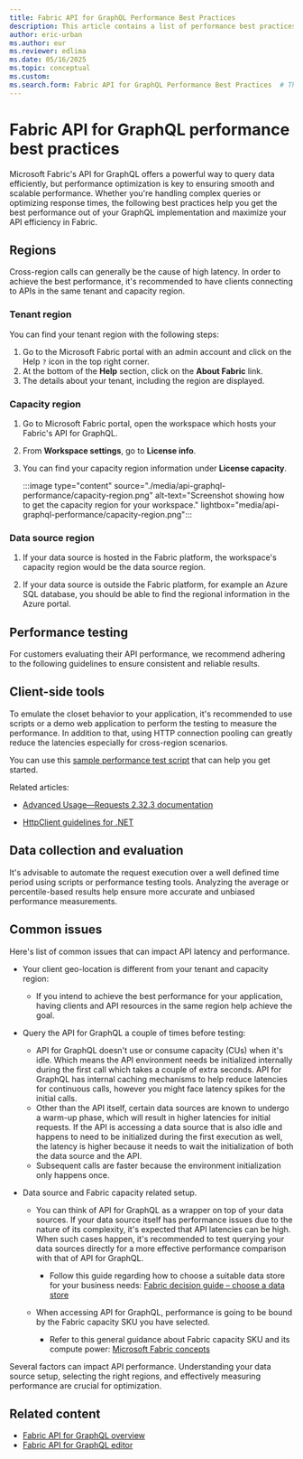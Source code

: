 ```yaml
---
title: Fabric API for GraphQL Performance Best Practices
description: This article contains a list of performance best practices
author: eric-urban
ms.author: eur
ms.reviewer: edlima
ms.date: 05/16/2025
ms.topic: conceptual
ms.custom:
ms.search.form: Fabric API for GraphQL Performance Best Practices  # This value shouldn't change. If so, contact engineering.
---
```


# Fabric API for GraphQL performance best practices

Microsoft Fabric's API for GraphQL offers a powerful way to query data efficiently, but performance optimization is key to ensuring smooth and scalable performance. Whether you're handling complex queries or optimizing response times, the following best practices help you get the best performance out of your GraphQL implementation and maximize your API efficiency in Fabric.

## Regions

Cross-region calls can generally be the cause of high latency. In order to achieve the best performance, it's recommended to have clients connecting to APIs in the same tenant and capacity region.

### Tenant region

You can find your tenant region with the following steps:

1. Go to the Microsoft Fabric portal with an admin account and click on the Help `?` icon in the top right corner.
1. At the bottom of the **Help** section, click on the **About Fabric** link.
1. The details about your tenant, including the region are displayed.

### Capacity region

1. Go to Microsoft Fabric portal, open the workspace which hosts your Fabric's API for GraphQL.
1. From **Workspace settings**, go to **License info**.
1. You can find your capacity region information under **License capacity**.

   :::image type="content" source="./media/api-graphql-performance/capacity-region.png" alt-text="Screenshot showing how to get the capacity region for your workspace." lightbox="media/api-graphql-performance/capacity-region.png":::

### Data source region

1. If your data source is hosted in the Fabric platform, the workspace's capacity region would be the data source region.

1. If your data source is outside the Fabric platform, for example an Azure SQL database, you should be able to find the regional information in the Azure portal.

## Performance testing

For customers evaluating their API performance, we recommend adhering to the following guidelines to ensure consistent and reliable results.

## Client-side tools

To emulate the closet behavior to your application, it's recommended to use scripts or a demo web application to perform the testing to measure the performance. In addition to that, using HTTP connection pooling can greatly reduce the latencies especially for cross-region scenarios.

You can use this [sample performance test script](https://github.com/microsoft/fabric-samples/blob/main/docs-samples/data-engineering/GraphQL/benchmarking/graphql_performance_test_notebook.ipynb) that can help you get started.

Related articles:

* [Advanced Usage—Requests 2.32.3 documentation](https://docs.python-requests.org/en/latest/user/advanced/#session-objects)

* [HttpClient guidelines for .NET](/dotnet/fundamentals/networking/http/httpclient-guidelines#recommended-use)

## Data collection and evaluation

It's advisable to automate the request execution over a well defined time period using scripts or performance testing tools. Analyzing the average or percentile-based results help ensure more accurate and unbiased performance measurements.

## Common issues

Here's list of common issues that can impact API latency and performance.

* Your client geo-location is different from your tenant and capacity region:
  * If you intend to achieve the best performance for your application, having clients and API resources in the same region help achieve the goal.

* Query the API for GraphQL a couple of times before testing:

  * API for GraphQL doesn't use or consume capacity (CUs) when it's idle. Which means the API environment needs be initialized internally during the first call which takes a couple of extra seconds. API for GraphQL has internal caching mechanisms to help reduce latencies for continuous calls, however you might face latency spikes for the initial calls.
  * Other than the API itself, certain data sources are known to undergo a warm-up phase, which will result in higher latencies for initial requests.  If the API is accessing a data source that is also idle and happens to need to be initialized during the first execution as well, the latency is higher because it needs to wait the initialization of both the data source and the API.
  * Subsequent calls are faster because the environment initialization only happens once.

* Data source and Fabric capacity related setup.
  * You can think of API for GraphQL as a wrapper on top of your data sources. If your data source itself has performance issues due to the nature of its complexity, it's expected that API latencies can be high. When such cases happen, it's recommended to test querying your data sources directly for a more effective performance comparison with that of API for GraphQL.
    * Follow this guide regarding how to choose a suitable data store for your business needs: [Fabric decision guide – choose a data store](../fundamentals/decision-guide-data-store.md)

  * When accessing API for GraphQL, performance is going to be bound by the Fabric capacity SKU you have selected.
    * Refer to this general guidance about Fabric capacity SKU and its compute power: [Microsoft Fabric concepts](../enterprise/licenses.md#capacity)

Several factors can impact API performance. Understanding your data source setup, selecting the right regions, and effectively measuring performance are crucial for optimization.

## Related content

* [Fabric API for GraphQL overview](get-started-api-graphql.md)
* [Fabric API for GraphQL editor](api-graphql-editor.md)
